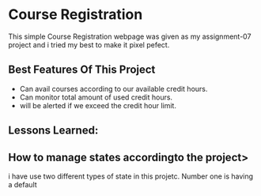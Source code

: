 
# Course Registration

This simple Course Registration webpage was given as my assignment-07 project and i tried my best to make it pixel pefect.

## Best Features Of This Project

- Can avail courses according to our available credit hours.
- Can monitor total amount of used credit hours.
- will be alerted if we exceed the credit hour limit.



## Lessons Learned: 
## How to manage states accordingto the project>

i have use two different types of state in this projetc.
Number one is having a default 

